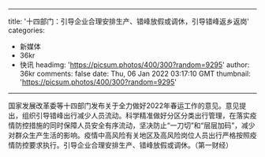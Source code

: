 
---
title: '十四部门：引导企业合理安排生产、错峰放假或调休，引导错峰返乡返岗'
categories: 
 - 新媒体
 - 36kr
 - 快讯
headimg: 'https://picsum.photos/400/300?random=9295'
author: 36kr
comments: false
date: Thu, 06 Jan 2022 03:17:10 GMT
thumbnail: 'https://picsum.photos/400/300?random=9295'
---

<div>   
国家发展改革委等十四部门发布关于全力做好2022年春运工作的意见。意见提出，组织引导错峰出行减少人员流动。科学精准做好分区分类出行管理，在落实疫情防控措施的同时保障人员安全有序流动，坚决防止“一刀切”和“层层加码”，减少对群众生产生活的影响。疫情中高风险有关地区及高风险岗位人员出行严格按照疫情防控要求执行。引导企业合理安排生产、错峰放假或调休。（第一财经）  
</div>
            